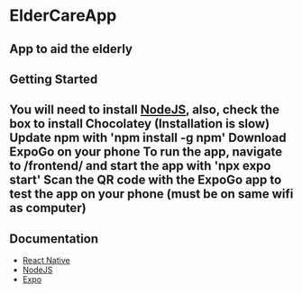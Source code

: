 # ElderCareApp

App to aid the elderly
---

## Getting Started

You will need to install [NodeJS](https://nodejs.org/en), also, check the box to install Chocolatey (Installation is slow)
Update npm with 'npm install -g npm'
Download ExpoGo on your phone
To run the app, navigate to /frontend/ and start the app with 'npx expo start'
Scan the QR code with the ExpoGo app to test the app on your phone (must be on same wifi as computer)
---

## Documentation

- [React Native](https://reactnative.dev/docs/getting-started)
- [NodeJS](https://nodejs.org/docs/latest/api/)
- [Expo](https://docs.expo.dev/)
